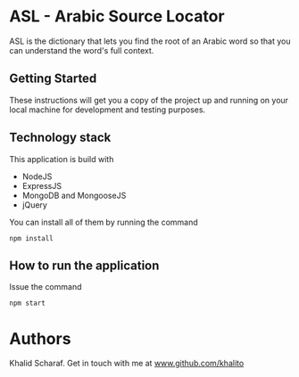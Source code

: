 # ASL - Arabic Source Locator

ASL is the dictionary that lets you find the root of an Arabic word so that you can understand the word's full context.

## Getting Started

These instructions will get you a copy of the project up and running on your local machine for development and testing purposes.

## Technology stack

This application is build with
- NodeJS
- ExpressJS
- MongoDB and MongooseJS
- jQuery

You can install all of them by running the command
```
npm install
```
## How to run the application
Issue the command
```
npm start
```

# Authors
Khalid Scharaf. Get in touch with me at www.github.com/khalito
